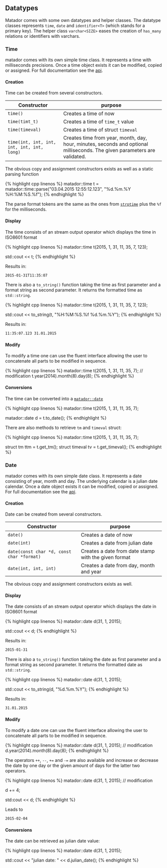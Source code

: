 ## Datatypes

Matador comes with some own datatypes and helper classes. The datatype classes represents ```time```, ```date``` and ```identifier<T>``` (which stands for a primary key).
The helper class ```varchar<SIZE>``` eases the creation of ```has_many``` relations or identifiers with varchars.

### Time

matador comes with its own simple time class. It represents a time with milliseconds
precisions. Once a time object exists it can be modified, copied or assigned. For full
documentation see the [api](../api/classmatador_1_1time/).

#### Creation

Time can be created from several constructors.

| Constructor | purpose |
|-------------|---------|
|```time()``` | Creates a time of now |
|```time(timt_t)```| Creates a time of ```time_t``` value|
|```time(timeval)```| Creates a time of struct ```timeval```|
|```time(int, int, int, int, int, int, long)```| Creates time from year, month, day, hour, minutes, seconds and optional milliseconds. The given parameters are validated.|

The obvious copy and assignment constructors exists as well as a static parsing function

{% highlight cpp linenos %}
matador::time t = matador::time::parse("03.04.2015 12:55:12.123", "%d.%m.%Y %H:%M:%S.%f");
{% endhighlight %}

The parse format tokens are the same as the ones from [```strptime```](https://linux.die.net/man/3/strptime)
plus the ```%f``` for the milliseconds.

#### Display

The time consists of an stream output operator which displays the time in ISO8601 format

{% highlight cpp linenos %}
matador::time t(2015, 1, 31, 11, 35, 7, 123);

std::cout << t;
{% endhighlight %}

Results in:

```bash
2015-01-31T11:35:07
```

There is also a ```to_string()``` function taking the time as first parameter and a format
string as second parameter. It returns the formatted time as ```std::string```.

{% highlight cpp linenos %}
matador::time t(2015, 1, 31, 11, 35, 7, 123);

std::cout << to_string(t, "%H:%M:%S.%f %d.%m.%Y");
{% endhighlight %}

Results in:

```bash
11:35:07.123 31.01.2015
```

#### Modify

To modify a time one can use the fluent interface allowing the user to concatenate
all parts to be modified in sequence.

{% highlight cpp linenos %}
matador::time t(2015, 1, 31, 11, 35, 7);
// modification
t.year(2014).month(8).day(8);
{% endhighlight %}

#### Conversions

The time can be converted into a [```matador::date```](../api/classmatador_1_1date/)


{% highlight cpp linenos %}
matador::time t(2015, 1, 31, 11, 35, 7);

matador::date d = t.to_date();
{% endhighlight %}

There are also methods to retrieve ```tm``` and ```timeval``` struct:

{% highlight cpp linenos %}
matador::time t(2015, 1, 31, 11, 35, 7);

struct tm ttm = t.get_tm();
struct timeval tv = t.get_timeval();
{% endhighlight %}

### Date

matador comes with its own simple date class. It represents a date consisting of year, month
and day. The underlying calendar is a julian date calendar. Once a date object exists it
can be modified, copied or assigned. For full documentation see the [api](../api/classmatador_1_1date/).

#### Creation

Date can be created from several constructors.

| Constructor | purpose |
|-------------|---------|
|```date()``` | Creates a date of now |
|```date(int)``` | Creates a date from julian date|
|```date(const char *d, const char *format)``` | Creates a date from date stamp with the given format|
|```date(int, int, int)``` | Creates a date from day, month and year|

The obvious copy and assignment constructors exists as well.

#### Display

The date consists of an stream output operator which displays the date in ISO8601 format

{% highlight cpp linenos %}
matador::date d(31, 1, 2015);

std::cout << d;
{% endhighlight %}

Results in:

```bash
2015-01-31
```

There is also a ```to_string()``` function taking the date as first parameter and a format
string as second parameter. It returns the formatted date as ```std::string```.

{% highlight cpp linenos %}
matador::date d(31, 1, 2015);

std::cout << to_string(d, "%d.%m.%Y");
{% endhighlight %}

Results in:

```bash
31.01.2015
```

#### Modify

To modify a date one can use the fluent interface allowing the user to concatenate
all parts to be modified in sequence.

{% highlight cpp linenos %}
matador::date d(31, 1, 2015);
// modification
d.year(2014).month(8).day(8);
{% endhighlight %}

The operators ```++```, ```--```, ```+=``` and ```-=``` are also available and increase or decrease
the date by one day or the given amount of days for the latter two operators.

{% highlight cpp linenos %}
matador::date d(31, 1, 2015);
// modification

d += 4;

std:cout << d;
{% endhighlight %}

Leads to

```bash
2015-02-04
```

#### Conversions

The date can be retrieved as julian date value:

{% highlight cpp linenos %}
matador::date d(31, 1, 2015);

std::cout << "julian date: " << d.julian_date();
{% endhighlight %}
